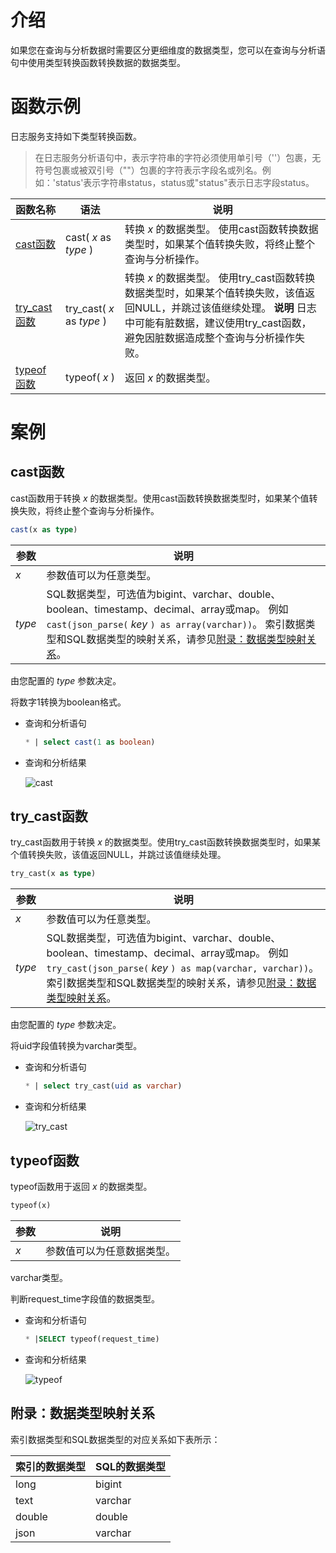 # 介绍
如果您在查询与分析数据时需要区分更细维度的数据类型，您可以在查询与分析语句中使用类型转换函数转换数据的数据类型。

# 函数示例
日志服务支持如下类型转换函数。
>在日志服务分析语句中，表示字符串的字符必须使用单引号（''）包裹，无符号包裹或被双引号（""）包裹的字符表示字段名或列名。例如：'status'表示字符串status，status或"status"表示日志字段status。


|                                   函数名称                                    |            语法             |                                                                  说明                                                                  |
|---------------------------------------------------------------------------|---------------------------|--------------------------------------------------------------------------------------------------------------------------------------|
| [cast函数](#cast函数)     | cast( *x* as *type* )     | 转换 *x* 的数据类型。 使用cast函数转换数据类型时，如果某个值转换失败，将终止整个查询与分析操作。                                                                                |
| [try_cast函数](#try-cast函数) | try_cast( *x* as *type* ) | 转换 *x* 的数据类型。 使用try_cast函数转换数据类型时，如果某个值转换失败，该值返回NULL，并跳过该值继续处理。 **说明** 日志中可能有脏数据，建议使用try_cast函数，避免因脏数据造成整个查询与分析操作失败。 |
| [typeof函数](#typeof函数)   | typeof( *x* )             | 返回 *x* 的数据类型。                                                                                                                        |


# 案例
cast函数 
---------------------------

cast函数用于转换 *x* 的数据类型。使用cast函数转换数据类型时，如果某个值转换失败，将终止整个查询与分析操作。

```sql
cast(x as type)
```



|   参数   |                                                                                                                                 说明                                                                                                                                 |
|--------|--------------------------------------------------------------------------------------------------------------------------------------------------------------------------------------------------------------------------------------------------------------------|
| *x*    | 参数值可以为任意类型。                                                                                                                                                                                                                                                        |
| *type* | SQL数据类型，可选值为bigint、varchar、double、boolean、timestamp、decimal、array或map。 例如`cast(json_parse(` *key* `) as array(varchar))`。 索引数据类型和SQL数据类型的映射关系，请参见[附录：数据类型映射关系](#concept-v55-4lq-zdb/section-8kr-3uo-o0b)。 |



由您配置的 *type* 参数决定。

将数字1转换为boolean格式。

* 查询和分析语句

  ```sql
  * | select cast(1 as boolean)
  ```

  

* 查询和分析结果

  ![cast](https://help-static-aliyun-doc.aliyuncs.com/assets/img/zh-CN/3707457261/p299596.png)




try_cast函数 
-------------------------------

try_cast函数用于转换 *x* 的数据类型。使用try_cast函数转换数据类型时，如果某个值转换失败，该值返回NULL，并跳过该值继续处理。

```sql
try_cast(x as type)
```



|   参数   |                                                                                                                                      说明                                                                                                                                       |
|--------|-------------------------------------------------------------------------------------------------------------------------------------------------------------------------------------------------------------------------------------------------------------------------------|
| *x*    | 参数值可以为任意类型。                                                                                                                                                                                                                                                                   |
| *type* | SQL数据类型，可选值为bigint、varchar、double、boolean、timestamp、decimal、array或map。 例如`try_cast(json_parse(` *key* `) as map(varchar, varchar))`。 索引数据类型和SQL数据类型的映射关系，请参见[附录：数据类型映射关系](#concept-v55-4lq-zdb/section-8kr-3uo-o0b)。 |



由您配置的 *type* 参数决定。

将uid字段值转换为varchar类型。

* 查询和分析语句

  ```sql
  * | select try_cast(uid as varchar)
  ```

  

* 查询和分析结果

  ![try_cast](https://help-static-aliyun-doc.aliyuncs.com/assets/img/zh-CN/9475457261/p299594.png)




typeof函数 
-----------------------------

typeof函数用于返回 *x* 的数据类型。

```sql
typeof(x)
```



| 参数  |      说明       |
|-----|---------------|
| *x* | 参数值可以为任意数据类型。 |



varchar类型。

判断request_time字段值的数据类型。

* 查询和分析语句

  ```sql
  * |SELECT typeof(request_time)
  ```

  

* 查询和分析结果

  ![typeof](https://help-static-aliyun-doc.aliyuncs.com/assets/img/zh-CN/1880840361/p314199.png)




附录：数据类型映射关系 
--------------------------------

索引数据类型和SQL数据类型的对应关系如下表所示：


| 索引的数据类型 | SQL的数据类型 |
|---------|----------|
| long    | bigint   |
| text    | varchar  |
| double  | double   |
| json    | varchar  |